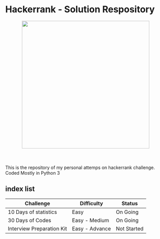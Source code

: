 # Hackerrank - Solution Respository

<div style='float: center; text-align: center; margin-bottom: 20px'>
  <a href='https://www.hackerrank.com/baktistr' target="_blank">
  <img width="400px" src="https://blog.hackerrank.com/wp-content/uploads/2018/08/hackerrank_logo.png" />
  </a>
</div>
<br>

This is the repository of my personal attemps on hackerrank challenge. Coded Mostly in Python 3


## index list 
| Challenge                 | Difficulty        | Status        |
|  -------                  | --------------    | -----         |
| 10 Days of statistics     | Easy              | On Going      |
| 30 Days of Codes          | Easy - Medium     | On Going      |
| Interview Preparation Kit | Easy - Advance    | Not Started   |
